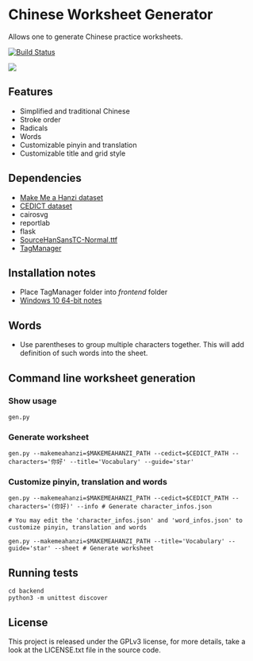 # Chinese Worksheet Generator
Allows one to generate Chinese practice worksheets.

[![Build Status](https://travis-ci.org/lucivpav/cwg.svg?branch=master)](https://travis-ci.org/lucivpav/cwg)

![](http://i.imgur.com/HH9eKtC.png)

## Features
* Simplified and traditional Chinese
* Stroke order
* Radicals
* Words
* Customizable pinyin and translation
* Customizable title and grid style

## Dependencies
* [Make Me a Hanzi dataset](https://github.com/skishore/makemeahanzi)
* [CEDICT dataset](https://www.mdbg.net/chinese/dictionary?page=cedict)
* cairosvg
* reportlab
* flask
* [SourceHanSansTC-Normal.ttf](https://github.com/be5invis/source-han-sans-ttf/releases)
* [TagManager](https://maxfavilli.com/jquery-tag-manager)

## Installation notes
* Place TagManager folder into *frontend* folder
* [Windows 10 64-bit notes](https://github.com/lucivpav/cwg/wiki/Windows-10-64-bit-installation-notes)

## Words
* Use parentheses to group multiple characters together. This will add definition of such words into the sheet.

## Command line worksheet generation
### Show usage
```
gen.py
```
### Generate worksheet
```
gen.py --makemeahanzi=$MAKEMEAHANZI_PATH --cedict=$CEDICT_PATH --characters='你好' --title='Vocabulary' --guide='star'
```
### Customize pinyin, translation and words
```
gen.py --makemeahanzi=$MAKEMEAHANZI_PATH --cedict=$CEDICT_PATH --characters='(你好)' --info # Generate character_infos.json

# You may edit the 'character_infos.json' and 'word_infos.json' to customize pinyin, translation and words

gen.py --makemeahanzi=$MAKEMEAHANZI_PATH --title='Vocabulary' --guide='star' --sheet # Generate worksheet
```

## Running tests
```
cd backend
python3 -m unittest discover
```

## License
This project is released under the GPLv3 license, for more details, take a look at the LICENSE.txt file in the source code.
